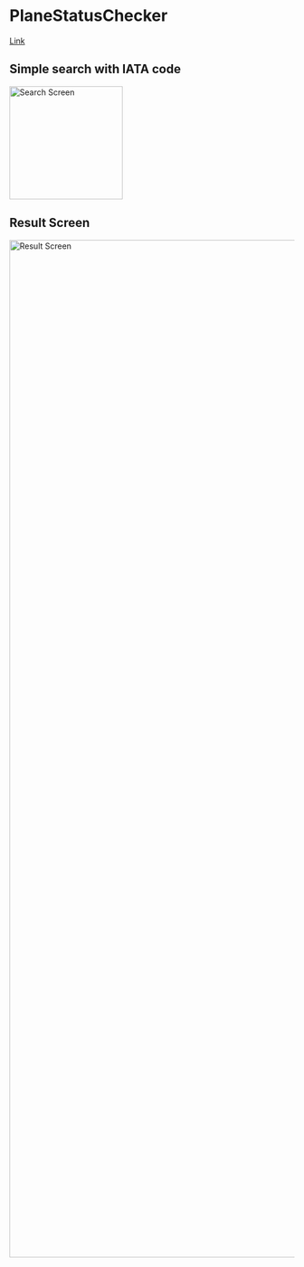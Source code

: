 # PlaneStatusChecker 
[Link](https://planes-status-checker.web.app/)

## Simple search with IATA code
<img src="https://github.com/benilyxdd/plane-status-checker/blob/476fcadf41e67c562e970867065bc21b884fd5d2/src/assets/screenshot/1.png" alt="Search Screen" width="200" />

## Result Screen
<img src="https://github.com/benilyxdd/plane-status-checker/blob/476fcadf41e67c562e970867065bc21b884fd5d2/src/assets/screenshot/2.png" alt="Result Screen" width="1800" />
